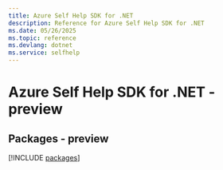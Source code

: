 ```yaml
---
title: Azure Self Help SDK for .NET
description: Reference for Azure Self Help SDK for .NET
ms.date: 05/26/2025
ms.topic: reference
ms.devlang: dotnet
ms.service: selfhelp
---
```

# Azure Self Help SDK for .NET - preview
## Packages - preview
[!INCLUDE [packages](self-help-index.md)]